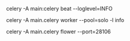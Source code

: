 celery -A main:celery beat --loglevel=INFO  

celery -A main.celery worker --pool=solo -l info  


celery -A main.celery flower --port=28106  
